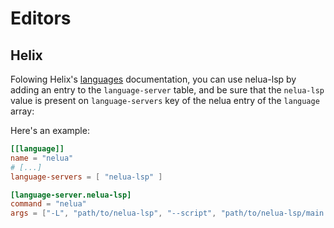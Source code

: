 # Editors

## Helix

Folowing Helix's [languages](https://docs.helix-editor.com/languages.html) documentation, you can
use nelua-lsp by adding an entry to the `language-server` table, and be sure that the
`nelua-lsp` value is present on `language-servers` key of the nelua entry of the `language` array:

Here's an example: 

```toml
[[language]]
name = "nelua"
# [...]
language-servers = [ "nelua-lsp" ]

[language-server.nelua-lsp]
command = "nelua"
args = ["-L", "path/to/nelua-lsp", "--script", "path/to/nelua-lsp/main.lua"]
```

